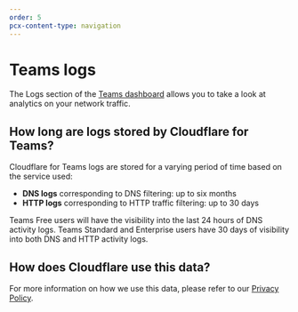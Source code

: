 ```yaml
---
order: 5
pcx-content-type: navigation
---
```


# Teams logs

The Logs section of the [Teams dashboard](https://dash.teams.cloudflare.com/) allows you to take a look at analytics on your network traffic.

<DirectoryListing path="/analytics/logs" />

## How long are logs stored by Cloudflare for Teams?

Cloudflare for Teams logs are stored for a varying period of time based on the service used:

- **DNS logs** corresponding to DNS filtering: up to six months
- **HTTP logs** corresponding to HTTP traffic filtering: up to 30 days

<Aside>
  Teams Free users will have the visibility into the last 24 hours of DNS activity logs. Teams
  Standard and Enterprise users have 30 days of visibility into both DNS and HTTP activity logs.
</Aside>

## How does Cloudflare use this data?

For more information on how we use this data, please refer to our [Privacy Policy](https://www.cloudflare.com/en-gb/application/privacypolicy/).
